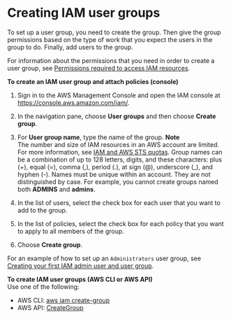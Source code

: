 # Creating IAM user groups<a name="id_groups_create"></a>

To set up a user group, you need to create the group\. Then give the group permissions based on the type of work that you expect the users in the group to do\. Finally, add users to the group\.

For information about the permissions that you need in order to create a user group, see [Permissions required to access IAM resources](access_permissions-required.md)\. 

**To create an IAM user group and attach policies \(console\)**

1. Sign in to the AWS Management Console and open the IAM console at [https://console\.aws\.amazon\.com/iam/](https://console.aws.amazon.com/iam/)\.

1. In the navigation pane, choose **User groups** and then choose **Create group**\.

1. For **User group name**, type the name of the group\.
**Note**  
The number and size of IAM resources in an AWS account are limited\. For more information, see [IAM and AWS STS quotas](reference_iam-quotas.md)\. Group names can be a combination of up to 128 letters, digits, and these characters: plus \(\+\), equal \(=\), comma \(,\), period \(\.\), at sign \(@\), underscore \(\_\), and hyphen \(\-\)\. Names must be unique within an account\. They are not distinguished by case\. For example, you cannot create groups named both **ADMINS** and **admins**\.

1. In the list of users, select the check box for each user that you want to add to the group\.

1. In the list of policies, select the check box for each policy that you want to apply to all members of the group\.

1. Choose **Create group**\.

For an example of how to set up an `Administrators` user group, see [Creating your first IAM admin user and user group](getting-started_create-admin-group.md)\.

**To create IAM user groups \(AWS CLI or AWS API\)**  
Use one of the following:
+ AWS CLI: [aws iam create\-group](https://docs.aws.amazon.com/cli/latest/reference/iam/create-group.html) 
+ AWS API: [CreateGroup](https://docs.aws.amazon.com/IAM/latest/APIReference/API_CreateGroup.html) 